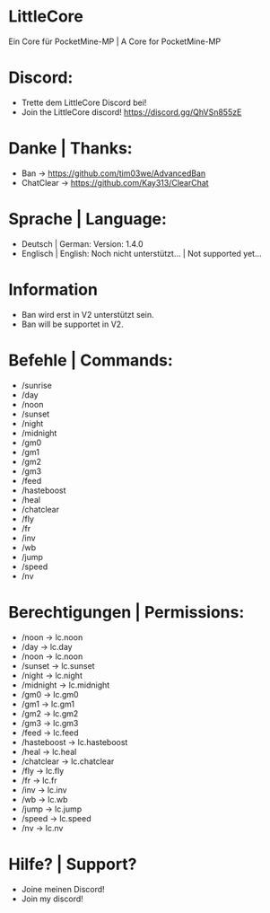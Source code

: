 # LittleCore #
Ein Core für PocketMine-MP | A Core for PocketMine-MP

# Discord: #
- Trette dem LittleCore Discord bei!
- Join the LittleCore discord!
https://discord.gg/QhVSn855zE
# Danke | Thanks: #

- Ban -> https://github.com/tim03we/AdvancedBan
- ChatClear -> https://github.com/Kay313/ClearChat

# Sprache | Language: #
- Deutsch | German: Version: 1.4.0
- Englisch | English: Noch nicht unterstützt... | Not supported yet...

# Information #
- Ban wird erst in V2 unterstützt sein.
- Ban will be supportet in V2.

# Befehle | Commands: #

- /sunrise
- /day
- /noon
- /sunset
- /night
- /midnight
- /gm0
- /gm1
- /gm2
- /gm3
- /feed
- /hasteboost
- /heal
- /chatclear
- /fly
- /fr
- /inv
- /wb
- /jump
- /speed
- /nv

# Berechtigungen | Permissions: #

- /noon -> lc.noon
- /day -> lc.day
- /noon -> lc.noon
- /sunset -> lc.sunset
- /night -> lc.night
- /midnight -> lc.midnight
- /gm0 -> lc.gm0
- /gm1 -> lc.gm1
- /gm2 -> lc.gm2
- /gm3 -> lc.gm3
- /feed -> lc.feed
- /hasteboost -> lc.hasteboost
- /heal -> lc.heal
- /chatclear -> lc.chatclear
- /fly -> lc.fly
- /fr -> lc.fr
- /inv -> lc.inv
- /wb -> lc.wb
- /jump -> lc.jump
- /speed -> lc.speed
- /nv -> lc.nv

# Hilfe? | Support? #
- Joine meinen Discord!
- Join my discord!
